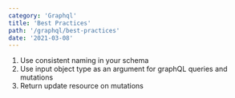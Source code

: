 ```yaml
---
category: 'Graphql'
title: 'Best Practices'
path: '/graphql/best-practices'
date: '2021-03-08'
---
```


1. Use consistent naming in your schema
1. Use input object type as an argument for graphQL queries and mutations
1. Return update resource on mutations
